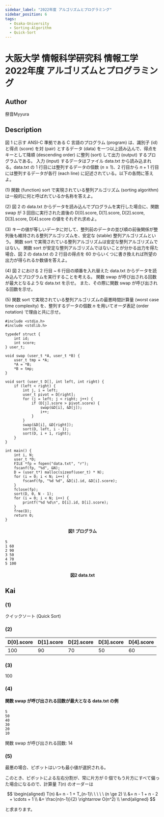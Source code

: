 ```yaml
---
sidebar_label: "2022年度 アルゴリズムとプログラミング"
sidebar_position: 6
tags:
  - Osaka-University
  - Sorting-Algorithm
  - Quick-Sort
---
```

# 大阪大学 情報科学研究科 情報工学 2022年度 アルゴリズムとプログラミング

## **Author**
祭音Myyura

## **Description**
図 1 に示す ANSI-C 準拠である C 言語のプログラム (program) は、識別子 (id) と得点 (score) を対 (pair) とするデータ (data) を一つ以上読み込んで、得点をキーとして降順 (descending order) に整列 (sort) して出力 (output) するプログラムである。
入力 (input) するデータはファイル data.txt から読み込まれる。data.txt の 1 行目には整列するデータの個数 ($n \ge 1$)、2 行目から $n+1$ 行目には整列するデータが各行 (each line) に記述されている。以下の各問に答えよ。

(1) 関数 (function) sort で実現されている整列アルゴリズム (sorting algorithm) は一般的に何と呼ばれているか名称を答えよ。

(2) 図 2 の data.txt からデータを読み込んでプログラムを実行した場合に、関数 swap が 3 回目に実行された直後の D\[0\].score, D\[1\].score, D\[2\].score, D\[3\].score, D\[4\].score の値をそれぞれ求めよ。

(3) キーの値が等しいデータに対して、整列前のデータの並び順の前後関係が整列後も維持される整列アルゴリズムを、安定な (stable) 整列アルゴリズムという。
関数 sort で実現されている整列アルゴリズムは安定な整列アルゴリズムではない。
関数 sort が安定な整列アルゴリズムではないことが分かる出力を得た場合、図 2 の data.txt の 2 行目の得点を 60 からいくつに書き換えれば所望の出力が得られるか数値を答えよ。

(4) 図 2 における 2 行目 ~ 6 行目の順番を入れ替えた data.txt からデータを読み込んでプログラムを実行することを考える。
関数 swap が呼び出される回数が最大となるような data.txt を示せ。
また、その際に関数 swap が呼び出される回数を示せ。

(5) 関数 sort で実現されている整列アルゴリズムの最悪時間計算量 (worst case time complexity) を、整列するデータの個数 $n$ を用いてオーダ表記 (order notation) で理由と共に示せ。

```text
#include <stdio.h>
#include <stdlib.h>

typedef struct {
    int id;
    int score;
} user_t;

void swap (user_t *A, user_t *B) {
    user_t tmp = *A;
    *A = *B;
    *B = tmp;
}

void sort (user_t D[], int left, int right) {
    if (left < right) {
        int j, i = left;
        user_t pivot = D[right];
        for (j = left; j < right; j++) {
            if (D[j].score > pivot.score) {
                swap(&D[i], &D[j]);
                i++;
            }
        }
        swap(&D[i], &D[right]);
        sort(D, left, i - 1);
        sort(D, i + 1, right);
    }
}

int main() {
    int i, N;
    user_t *D;
    FILE *fp = fopen("data.txt", "r");
    fscanf(fp, "%d", &N);
    D = (user_t*) malloc(sizeof(user_t) * N);
    for (i = 0; i < N; i++) {
        fscanf(fp, "%d %d", &D[i].id, &D[i].score);
    }
    fclose(fp);
    sort(D, 0, N - 1);
    for (i = 0; i < N; i++) {
        printf("%d %d\n", D[i].id, D[i].score);
    }
    free(D);
    return 0;
}
```
#### <center> 図1 プログラム

```text
5
1 60
2 90
3 50
4 70
5 100
```
#### <center> 図2 data.txt


## **Kai**
### (1)
クイックソート (Quick Sort)

### (2)
| D\[0\].score | D\[1\].score | D\[2\].score | D\[3\].score | D\[4\].score |
| - | - | - | - | - |
|100|90|70|50|60|

### (3)
100

### (4)
#### 関数 swap が呼び出される回数が最大となる data.txt の例
```text
5
50
40
30
20
10
```

関数 swap が呼び出される回数: 14

### (5)
最悪の場合、ピボットはいつも最小値が選択される。

このとき、ピボットによる左右分割が、常に片方が 0 個でもう片方にすべて偏った場合になるので、計算量 $T(n)$ のオーダーは

$$
\begin{aligned}
T(n) &= n - 1 + T_{n-1}\ \ \ \ \ (n \ge 2) \\
&= n - 1 + n - 2 + \cdots + 1 \\
&= \frac{n(n-1)}{2} \rightarrow O(n^2) \\
\end{aligned}
$$

と求まります。